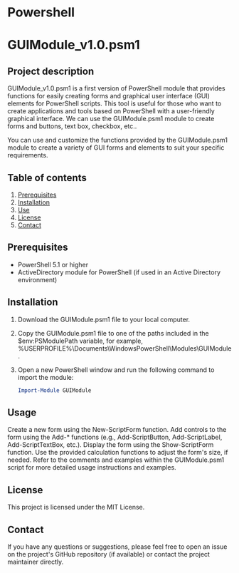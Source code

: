
# Powershell
# GUIModule_v1.0.psm1

## Project description

GUIModule_v1.0.psm1 is a first version of PowerShell module that provides functions for easily creating forms and graphical user interface (GUI) elements for PowerShell scripts. This tool is useful for those who want to create applications and tools based on PowerShell with a user-friendly graphical interface. We can use the GUIModule.psm1 module to create forms and buttons, text box, checkbox, etc..

You can use and customize the functions provided by the GUIModule.psm1 module to create a variety of GUI forms and elements to suit your specific requirements.

## Table of contents

1. [Prerequisites](#prerequsites)
2. [Installation](#installation)
3. [Use](#use)
4. [License](#license)
5. [Contact](#contact)

## Prerequisites

- PowerShell 5.1 or higher
- ActiveDirectory module for PowerShell (if used in an Active Directory environment)

## Installation

1. Download the GUIModule.psm1 file to your local computer.
2. Copy the GUIModule.psm1 file to one of the paths included in the $env:PSModulePath variable, for example, %USERPROFILE%\Documents\WindowsPowerShell\Modules\GUIModule.
3. Open a new PowerShell window and run the following command to import the module:

   ```powershell
   Import-Module GUIModule

## Usage

Create a new form using the New-ScriptForm function.
Add controls to the form using the Add-* functions (e.g., Add-ScriptButton, Add-ScriptLabel, Add-ScriptTextBox, etc.).
Display the form using the Show-ScriptForm function.
Use the provided calculation functions to adjust the form's size, if needed.
Refer to the comments and examples within the GUIModule.psm1 script for more detailed usage instructions and examples.

## License

This project is licensed under the MIT License.

## Contact

If you have any questions or suggestions, please feel free to open an issue on the project's GitHub repository (if available) or contact the project maintainer directly.
